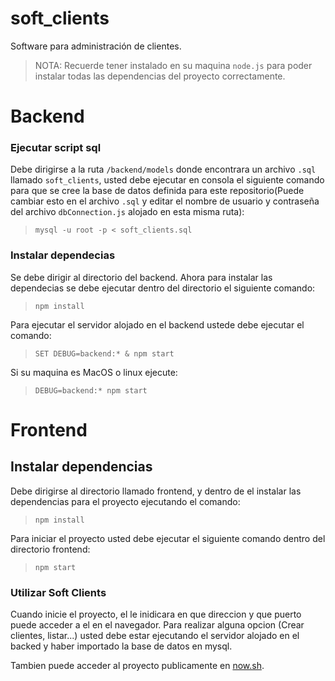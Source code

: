 # soft_clients

Software para administración de clientes.


> NOTA: Recuerde tener instalado en su maquina `node.js` para poder instalar todas las dependencias del proyecto
correctamente.

# Backend

### Ejecutar script sql 

Debe dirigirse a la ruta `/backend/models` donde encontrara un archivo `.sql` llamado
`soft_clients`, usted debe ejecutar en consola el siguiente comando para que se cree la base de datos
definida para este repositorio(Puede cambiar esto en el archivo `.sql` y editar el nombre de usuario y contraseña
del archivo `dbConnection.js` alojado en esta misma ruta):

>`mysql -u root -p < soft_clients.sql`

### Instalar dependecias

Se debe dirigir al directorio del backend. Ahora para instalar las dependecias se debe ejecutar dentro del 
directorio el siguiente comando:

>`npm install`

Para ejecutar el servidor alojado en el backend ustede debe ejecutar el comando:

>`SET DEBUG=backend:* & npm start`

Si su maquina es MacOS o linux ejecute:

>`DEBUG=backend:* npm start`


# Frontend

## Instalar dependencias

Debe dirigirse al directorio llamado frontend, y dentro de el instalar las dependencias
para el proyecto ejecutando el comando:

>`npm install`

Para iniciar el proyecto usted debe ejecutar el siguiente comando dentro del directorio frontend:

>`npm start`

### Utilizar Soft Clients

Cuando inicie el proyecto, el le inidicara en que direccion y que puerto puede acceder a el 
en el navegador. Para realizar alguna opcion (Crear clientes, listar...) usted debe estar ejecutando el
servidor alojado en el backed y haber importado la base de datos en mysql. 

Tambien puede acceder al proyecto publicamente en [now.sh](https://soft-clients-front.now.sh/).